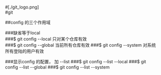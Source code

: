 #[./git_logo.png]  
#git  

##config 的三个作用域  

###缺省等于local  
###$ git config --local 只对某个仓库有效  
###$ git config --global 当前所有仓库有效 
###$ git config --system 对系统所有登陆的用户有效

###显示config 的配置， 加 --list
###$ git config --list --local
###$ git config --list --global
###$ git config --list --system

